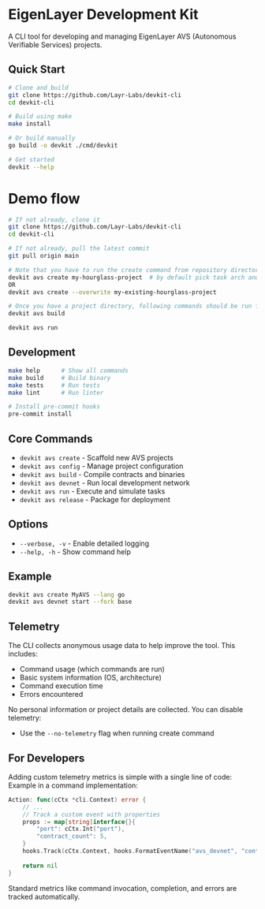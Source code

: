 # EigenLayer Development Kit

A CLI tool for developing and managing EigenLayer AVS (Autonomous Verifiable Services) projects.

## Quick Start

```bash
# Clone and build
git clone https://github.com/Layr-Labs/devkit-cli
cd devkit-cli

# Build using make
make install

# Or build manually
go build -o devkit ./cmd/devkit

# Get started
devkit --help
```

# Demo flow
```bash
# If not already, clone it
git clone https://github.com/Layr-Labs/devkit-cli
cd devkit-cli

# If not already, pull the latest commit
git pull origin main

# Note that you have to run the create command from repository directory
devkit avs create my-hourglass-project  # by default pick task arch and go lang
OR
devkit avs create --overwrite my-existing-hourglass-project

# Once you have a project directory, following commands should be run from the project directory you created.
devkit avs build

devkit avs run
```

## Development

```bash
make help      # Show all commands
make build     # Build binary
make tests     # Run tests
make lint      # Run linter

# Install pre-commit hooks
pre-commit install
```

## Core Commands

- `devkit avs create` - Scaffold new AVS projects
- `devkit avs config` - Manage project configuration
- `devkit avs build` - Compile contracts and binaries
- `devkit avs devnet` - Run local development network
- `devkit avs run` - Execute and simulate tasks
- `devkit avs release` - Package for deployment

## Options

- `--verbose, -v` - Enable detailed logging
- `--help, -h` - Show command help

## Example

```bash
devkit avs create MyAVS --lang go
devkit avs devnet start --fork base
```

## Telemetry

The CLI collects anonymous usage data to help improve the tool. This includes:
- Command usage (which commands are run)
- Basic system information (OS, architecture)
- Command execution time
- Errors encountered

No personal information or project details are collected. You can disable telemetry:
- Use the `--no-telemetry` flag when running create command

## For Developers

Adding custom telemetry metrics is simple with a single line of code: 
Example in a command implementation:

```go
Action: func(cCtx *cli.Context) error {
    // ... 
    // Track a custom event with properties
    props := map[string]interface{}{
        "port": cCtx.Int("port"),
        "contract_count": 5,
    }
    hooks.Track(cCtx.Context, hooks.FormatEventName("avs_devnet", "containers_up"), props)
    
    return nil
}
```

Standard metrics like command invocation, completion, and errors are tracked automatically.
